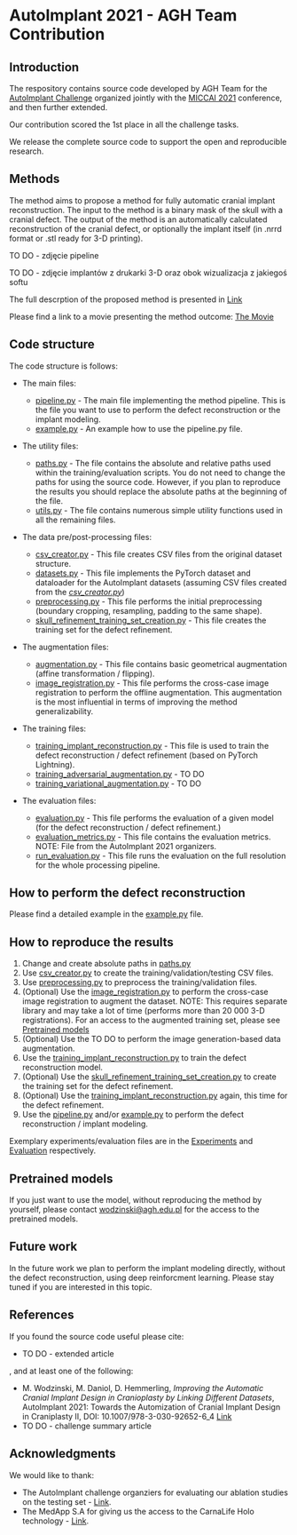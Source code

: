 # AutoImplant 2021 - AGH Team Contribution

## Introduction

The respository contains source code developed by AGH Team for the [AutoImplant Challenge](https://autoimplant2021.grand-challenge.org/Home/) organized jointly with the [MICCAI 2021](https://miccai2021.org/en/) conference, and then further extended.

Our contribution scored the 1st place in all the challenge tasks.

We release the complete source code to support the open and reproducible research.

## Methods

The method aims to propose a method for fully automatic cranial implant reconstruction.
The input to the method is a binary mask of the skull with a cranial defect.
The output of the method is an automatically calculated reconstruction of the cranial defect, or optionally the implant itself (in .nrrd format or .stl ready for 3-D printing). 

TO DO - zdjęcie pipeline

TO DO - zdjęcie implantów z drukarki 3-D oraz obok wizualizacja z jakiegoś softu

The full descrption of the proposed method is presented in [Link](TODO)

Please find a link to a movie presenting the method outcome: [The Movie](TODO)

## Code structure

The code structure is follows:

* The main files:
    * [pipeline.py](pipeline.py) - The main file implementing the method pipeline. This is the file you want to use to perform the defect reconstruction or the implant modeling.
    * [example.py](example.py) - An example how to use the pipeline.py file.

* The utility files:
    * [paths.py](paths.py) - The file contains the absolute and relative paths used within the training/evaluation scripts. You do not need to change the paths for using the source code. However, if you plan to reproduce the results you should replace the absolute paths at the beginning of the file.
    * [utils.py](utils.py) - The file contains numerous simple utility functions used in all the remaining files.

* The data pre/post-processing files:
    * [csv_creator.py](csv_creator.py) - This file creates CSV files from the original dataset structure.
    * [datasets.py](datasets.py) - This file implements the PyTorch dataset and dataloader for the AutoImplant datasets (assuming CSV files created from the [*csv_creator.py*](csv_creator.py))
    * [preprocessing.py](preprocessing.py) - This file performs the initial preprocessing (boundary cropping, resampling, padding to the same shape).
    * [skull_refinement_training_set_creation.py](skull_refinement_training_set_creation.py) - This file creates the training set for the defect refinement.

* The augmentation files:
    * [augmentation.py](augmentation.py) - This file contains basic geometrical augmentation (affine transformation / flipping).
    * [image_registration.py](image_registration.py) - This file performs the cross-case image registration to perform the offline augmentation. This augmentation is the most influential in terms of improving the method generalizability.

* The training files:
    * [training_implant_reconstruction.py](training_implant_reconstruction.py) - This file is used to train the defect reconstruction / defect refinement (based on PyTorch Lightning).
    * [training_adversarial_augmentation.py](training_adversarial_augmentation.py) - TO DO
    * [training_variational_augmentation.py](training_variational_augmentation.py) - TO DO
    
* The evaluation files:
    * [evaluation.py](evaluation.py) - This file performs the evaluation of a given model (for the defect reconstruction / defect refinement.)
    * [evaluation_metrics.py](evaluation_metrics.py) - This file contains the evaluation metrics. NOTE: File from the AutoImplant 2021 organizers.
    * [run_evaluation.py](run_evaluation.py) - This file runs the evaluation on the full resolution for the whole processing pipeline.
    

## How to perform the defect reconstruction

Please find a detailed example in the [example.py](example.py) file.

## How to reproduce the results

1) Change and create absolute paths in [paths.py](paths.py) 
2) Use [csv_creator.py](csv_creator.py) to create the training/validation/testing CSV files.
3) Use [preprocessing.py](preprocessing.py) to preprocess the training/validation files.
4) (Optional) Use the [image_registration.py](image_registration.py) to perform the cross-case image registration to augment the dataset. NOTE: This requires separate library and may take a lot of time (performs more than 20 000 3-D registrations). For an access to the augmented training set, please see [Pretrained models](#pretrained-models)
5) (Optional) Use the TO DO to perform the image generation-based data augmentation.
6) Use the [training_implant_reconstruction.py](training_implant_reconstruction.py) to train the defect reconstruction model.
7) (Optional) Use the [skull_refinement_training_set_creation.py](skull_refinement_training_set_creation.py) to create the training set for the defect refinement.
8) (Optional) Use the [training_implant_reconstruction.py](training_implant_reconstruction.py) again, this time for the defect refinement.
9) Use the [pipeline.py](pipeline.py) and/or [example.py](example.py) to perform the defect reconstruction / implant modeling.

Exemplary experiments/evaluation files are in the [Experiments](experiments/) and [Evaluation](evaluation/) respectively.

## Pretrained models

If you just want to use the model, without reproducing the method by yourself, please contact <wodzinski@agh.edu.pl> for the access to the pretrained models.

## Future work

In the future work we plan to perform the implant modeling directly, without the defect reconstruction, using deep reinforcment learning. Please stay tuned if you are interested in this topic.

## References

If you found the source code useful please cite:
* TO DO - extended article

, and at least one of the following:
* M. Wodzinski, M. Daniol, D. Hemmerling, *Improving the Automatic Cranial Implant Design in Cranioplasty by Linking Different Datasets*,  AutoImplant 2021: Towards the Automization of Cranial Implant Design in Craniplasty II, DOI: 10.1007/978-3-030-92652-6_4 [Link](https://link.springer.com/chapter/10.1007/978-3-030-92652-6_4)
* TO DO - challenge summary article

## Acknowledgments

We would like to thank:
* The AutoImplant challenge organziers for evaluating our ablation studies on the testing set - [Link](https://autoimplant2021.grand-challenge.org/Organizers/).
* The MedApp S.A for giving us the access to the CarnaLife Holo technology - [Link](https://medapp.pl/en/).